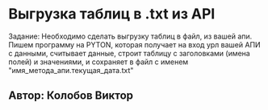 # Выгрузка таблиц в .txt из API
Задание: Необходимо сделать выгрузку таблиц в файл, из вашей апи. Пишем программу на PYTON, которая получает на вход урл вашей АПИ с данными, считывает данные, строит таблицу с заголовками (имена полей) и значениями, и сохраняет в файл с именем "имя_метода_апи.текущая_дата.txt"

## Автор: Колобов Виктор
